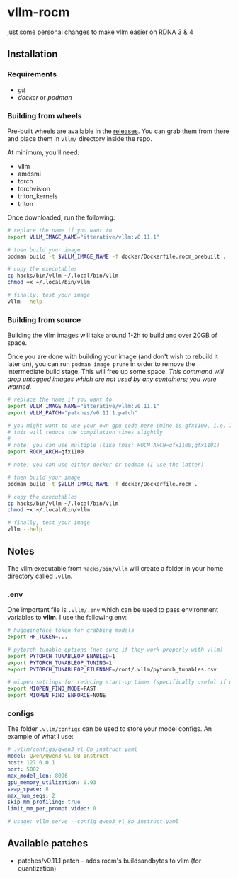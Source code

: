 # vllm-rocm
just some personal changes to make vllm easier on RDNA 3 & 4

## Installation

### Requirements
* *git*
* *docker* or *podman*

### Building from wheels
Pre-built wheels are available in the [releases](https://github.com/itterative/vllm-rocm/releases). You can grab them from there and place them in `vllm/` directory inside the repo.

At minimum, you'll need:
* vllm
* amdsmi
* torch
* torchvision
* triton_kernels
* triton

Once downloaded, run the following:
```bash
# replace the name if you want to
export VLLM_IMAGE_NAME="itterative/vllm:v0.11.1"

# then build your image
podman build -t $VLLM_IMAGE_NAME -f docker/Dockerfile.rocm_prebuilt .

# copy the executables
cp hacks/bin/vllm ~/.local/bin/vllm
chmod +x ~/.local/bin/vllm

# finally, test your image
vllm --help
```

### Building from source
Building the vllm images will take around 1-2h to build and over 20GB of space.

Once you are done with building your image (and don't wish to rebuild it later on), you can run `podman image prune` in order to remove the intermediate build stage. This will free up some space. *This command will drop untagged images which are not used by any containers; you were warned.*

```bash
# replace the name if you want to
export VLLM_IMAGE_NAME="itterative/vllm:v0.11.1"
export VLLM_PATCH="patches/v0.11.1.patch"

# you might want to use your own gpu code here (mine is gfx1100, i.e. 7900 XTX)
# this will reduce the compilation times slightly
#
# note: you can use multiple (like this: ROCM_ARCH=gfx1100;gfx1101)
export ROCM_ARCH=gfx1100

# note: you can use either docker or podman (I use the latter)

# then build your image
podman build -t $VLLM_IMAGE_NAME -f docker/Dockerfile.rocm .

# copy the executables
cp hacks/bin/vllm ~/.local/bin/vllm
chmod +x ~/.local/bin/vllm

# finally, test your image
vllm --help
```

## Notes
The vllm executable from `hacks/bin/vllm` will create a folder in your home directory called `.vllm`.


### .env
One important file is `.vllm/.env` which can be used to pass environment variables to **vllm**. I use the following env:

```bash
# hugggingface token for grabbing models
export HF_TOKEN=...

# pytorch tunable options (not sure if they work properly with vllm)
export PYTORCH_TUNABLEOP_ENABLED=1
export PYTORCH_TUNABLEOP_TUNING=1
export PYTORCH_TUNABLEOP_FILENAME=/root/.vllm/pytorch_tunables.csv

# miopen settings for reducing start-up times (specifically useful if using multimodal models since the visual layers are retuned by default when the resolution changes)
export MIOPEN_FIND_MODE=FAST
export MIOPEN_FIND_ENFORCE=NONE
```

### configs
The folder `.vllm/configs` can be used to store your model configs. An example of what I use:

```yaml
# .vllm/configs/qwen3_vl_8b_instruct.yaml
model: Qwen/Qwen3-VL-8B-Instruct
host: 127.0.0.1
port: 5002
max_model_len: 8096
gpu_memory_utilization: 0.93
swap_space: 8
max_num_seqs: 2
skip_mm_profiling: true
limit_mm_per_prompt.video: 0

# usage: vllm serve --config qwen3_vl_8b_instruct.yaml
```

## Available patches
* patches/v0.11.1.patch - adds rocm's buildsandbytes to vllm (for quantization)

